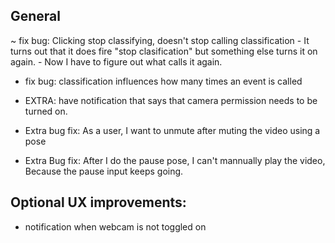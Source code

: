 ## General
~ fix bug: Clicking stop classifying, doesn't stop calling classification
	- It turns out that it does fire "stop clasification" but something else turns it on again.
    	- Now I have to figure out what calls it again.
- fix bug: classification influences how many times an event is called

- EXTRA: have notification that says that camera permission needs to be turned on.

- Extra bug fix: As a user, I want to unmute after muting the video using a pose

- Extra Bug fix: After I do the pause pose, I can't mannually play the video, Because the pause input keeps going.

## Optional UX improvements:
- notification when webcam is not toggled on